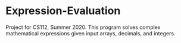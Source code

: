 # Expression-Evaluation

Project for CS112, Summer 2020. This program solves complex mathematical expressions given input arrays, decimals, and integers.
